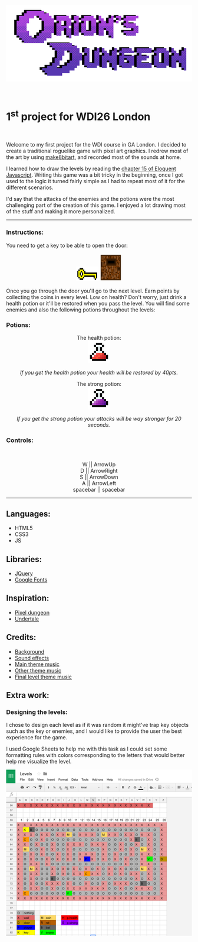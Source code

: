 <p align="center">
  <a href="https://ancient-beach-50566.herokuapp.com/">
    <img alt="Orions Dungeons" src="/images/Logo.gif" width="546">
  </a>
</p>
<br>

# 1<sup>st</sup> project for WDI26 London

<br>
<p>Welcome to my first project for the WDI course in GA London. I decided to create a traditional roguelike game with pixel art graphics. I redrew most of the art by using <a href="https://make8bitart.com/">make8bitart</a>, and recorded most of the sounds at home.</p>

<p>I learned how to draw the levels by reading the <a href="http://eloquentjavascript.net/15_game.html">chapter 15 of Eloquent Javascript</a>. Writing this game was a bit tricky in the beginning, once I got used to the logic it turned fairly simple as I had to repeat most of it for the different scenarios.</p>

<p>I'd say that the attacks of the enemies and the potions were the most challenging part of the creation of this game. I enjoyed a lot drawing most of the stuff and making it more personalized.</p>


___
### Instructions:
You need to get a key to be able to open the door:<br>
<div align="center">
<img src="images/key.png" width="60" height="40">
<img src="images/door.png" width="60" height="75">
</div>

<p>Once you go through the door you'll go to the next level. Earn points by collecting the coins in every level. Low on health? Don't worry, just drink a health potion or it'll be restored when you pass the level. You will find some enemies and also the following potions throughout the levels:</p>

### Potions:
<p align="center">
The health potion:
<br>
<img src="images/hppotion.png" height="60">
</p>
<p align="center"><i>If you get the health potion your health will be restored by 40pts.</i></p>

<p align="center">
The strong potion:
<br>
<img src="images/strongpotion.png" height="60">
</p>
<p align="center"><i> If you get the strong potion your attacks will be way stronger for 20 seconds.</i></p>

### Controls:
<br>
<p align="center">
W ||  ArrowUp <br>
D ||  ArrowRight <br>
S ||  ArrowDown <br>
A ||  ArrowLeft <br>
spacebar || spacebar <br>
</p>

---
## Languages:
- HTML5
- CSS3
- JS

## Libraries:
- <a href="https://jquery.com/">JQuery</a>
- <a href="https://fonts.google.com/">Google Fonts</a>

## Inspiration:
- <a href="http://pixeldungeon.watabou.ru/">Pixel dungeon</a>
- <a href="http://undertale.com/">Undertale</a>

## Credits:
- <a href="https://www.reddit.com/r/PixelArt/comments/5wmq30/oc_alien_temple/">Background</a>
- <a href="http://freesound.org/">Sound effects</a>
- <a href="https://www.youtube.com/watch?v=mqzBv3FYpr0">Main theme music</a>
- <a href="https://www.youtube.com/watch?v=cqxk6_ATBPI">Other theme music</a>
- <a href="https://www.youtube.com/watch?v=EjazC45Qkww">Final level theme music</a>



## Extra work:

### Designing the levels:

I chose to design each level as if it was random it might've trap key objects such as the key or enemies, and I would like to provide the user the best experience for the game.

I used Google Sheets to help me with this task as I could set some formatting rules with colors corresponding to the letters that would better help me visualize the level.

<div align="center">
<img src="images/sheets.png" width="600" height="450">
</div>
